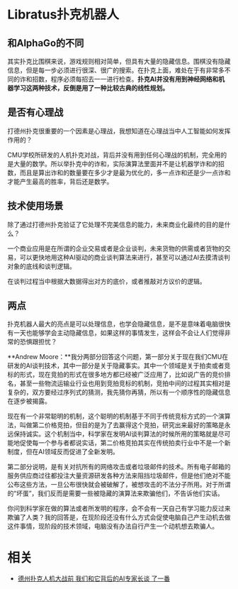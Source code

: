 
# Libratus扑克机器人


## 和AlphaGo的不同

其实扑克比围棋来说，游戏规则相对简单，但具有大量的隐藏信息。围棋没有隐藏信息，但是每一步必须进行很深、很广的搜索。在扑克上面，难处在于有非常多不同的诈和招数，程序必须每招去一一进行检查。**扑克AI并没有用到神经网络和机器学习这两种技术，反倒是用了一种比较古典的线性规划。**


## 是否有心理战

打德州扑克很重要的一个因素是心理战，我想知道在心理战当中人工智能如何发挥作用的？

CMU学校所研发的人机扑克对战，背后并没有用到任何心理战的机制，完全用的是大量的数学。所以举扑克中的诈和，实际演算法里面并不是让机器学诈和的招数，而且是算出诈和的数量要在多少才是最为优化的，多一点诈和还是少一点诈和才能产生最高的胜率，背后还是数学。

## 技术使用场景

除了通过打德州扑克验证了它处理不完美信息的能力，未来商业化最终的目的是什么？


一个商业应用是在所谓的企业交易或者是企业谈判，未来货物的供需或者货物的交易，可以更快地用这种AI驱动的商业谈判算法来进行，甚至可以通过AI去摸清谈判对象的底线和谈判逻辑。

在谈判过程当中根据大数据得出对方的底价，或者推敲对方议价的逻辑。

## 两点

扑克机器人最大的亮点是可以处理信息，也学会隐藏信息，是不是意味着电脑很快有一天也能够学会主动隐藏信息，如果这样的事情发生，这样会不会让人们觉得非常的恐惧跟担忧？

**Andrew Moore：**我分两部分回答这个问题，第一部分关于现在我们CMU在研发的AI谈判技术，其中一部分是关于隐藏事实。其中一个领域是关于拍卖或者竞标的形式，现在竞拍的形式在很多地方都已经被广泛应用了，比如说广告的竞价排名，甚至一些物流运输业行业也用到竞拍竞标的机制，竞拍中间的过程其实相对是复杂的，双方要经过序列式的猜测，我先猜你再猜，所以有一个顺序性的隐藏信息在逐步被揭露。

现在有一个非常聪明的机制，这个聪明的机制基于不同于传统竞标方式的一个演算法，叫做第二价格竞拍，但目的是为了去赢得这个竞拍，研究出来最好的策略是永远保持诚实。这个机制当中，科学家在发明AI谈判算法的时候所用的策略就是尽可能地促使每一个参与者都说实话，第二价格竞拍其实在传统拍卖行业中不是一个新制度，但在AI领域反而促进了全新发明。

第二部分说明，是有关对抗所有的网络攻击或者垃圾邮件的技术。所有电子邮箱的服务供应商过往都投注大量资源研发各种方法来阻挡垃圾邮件，但是他们绝对不能公布这些方法，一旦公布很快就会被破解了，被想攻击的不法分子所用。对于所谓的“坏蛋”，我们反而是需要一些被隐藏的演算法来欺骗他们，不告诉他们实话。

你问到科学家在做的算法或者所发明的程序，会不会有一天自己有学习能力反过来欺骗了人类？我的回答是，在现阶段还没有什么方式会促使电脑自己产生动机去做这件事情，现阶段的技术领域，电脑没有办法自行产生一个动机想去欺骗人。



# 相关

- [德州扑克人机大战前 我们和它背后的AI专家长谈
了一番](https://view.inews.qq.com/a/TEC2017033000632802?from=timeline&isappinstalled=0)
